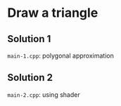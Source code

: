 # Draw a triangle

## Solution 1
`main-1.cpp`: polygonal approximation




## Solution 2
`main-2.cpp`: using shader
